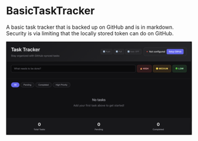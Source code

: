 # BasicTaskTracker
A basic task tracker that is backed up on GitHub and is in markdown.
Security is via limiting that the locally stored token can do on GitHub.

![BasicTaskTracker](BTT.png)
